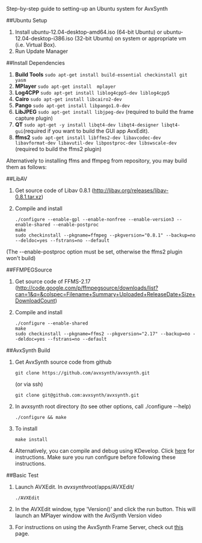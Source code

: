 Step-by-step guide to setting-up an Ubuntu system for AvxSynth 

##Ubuntu Setup
  1. Install ubuntu-12.04-desktop-amd64.iso (64-bit Ubuntu) or ubuntu-12.04-desktop-i386.iso (32-bit Ubuntu) on system or appropriate vm (i.e. Virtual Box).
  1. Run Update Manager

##Install Dependencies

  1. **Build Tools**  `sudo apt-get install build-essential checkinstall git yasm`
  1. **MPlayer** `sudo apt-get install  mplayer`
  1. **Log4CPP** `sudo apt-get install liblog4cpp5-dev liblog4cpp5`
  1. **Cairo** `sudo apt-get install libcairo2-dev`
  1. **Pango** `sudo apt-get install libpango1.0-dev`
  1. **LibJPEG** `sudo apt-get install libjpeg-dev` (required to build the frame capture plugin)
  1. **QT** `sudo apt-get -y install libqt4-dev libqt4-designer libqt4-gui`(required if you want to build the GUI app AvxEdit).
  1. **ffms2** `sudo apt-get install libffms2-dev libavcodec-dev libavformat-dev libavutil-dev libpostproc-dev libswscale-dev` (required to build the ffms2 plugin)

Alternatively to installing ffms and ffmpeg from repository, you may build them as follows:

##LibAV
 1. Get source code of Libav 0.8.1 (http://libav.org/releases/libav-0.8.1.tar.xz)
 1. Compile and install

        ./configure --enable-gpl --enable-nonfree --enable-version3 --enable-shared --enable-postproc
        make
        sudo checkinstall --pkgname=ffmpeg --pkgversion="0.8.1" --backup=no --deldoc=yes --fstrans=no --default

(The --enable-postproc option must be set, otherwise the ffms2 plugin won't build)

##FFMPEGSource
 1. Get source code of FFMS-2.17 (http://code.google.com/p/ffmpegsource/downloads/list?can=1&q=&colspec=Filename+Summary+Uploaded+ReleaseDate+Size+DownloadCount)
 1. Compile and install

        ./configure --enable-shared
        make
        sudo checkinstall --pkgname=ffms2 --pkgversion="2.17" --backup=no --deldoc=yes --fstrans=no --default

##AvxSynth Build
  1. Get AvxSynth source code from github

         git clone https://github.com/avxsynth/avxsynth.git

     (or via ssh)

         git clone git@github.com:avxsynth/avxsynth.git

  1. In avxsynth root directory (to see other options, call ./configure --help)

         ./configure && make

  1. To install

         make install

  1. Alternatively, you can compile and debug using KDevelop. Click [here](https://github.com/avxsynth/avxsynth/wiki/Using-KDevelop) for instructions. Make sure you run configure before following these instructions.


##Basic Test
  1. Launch AVXEdit. In $avxsynthroot$/apps/AVXEdit/

         ./AVXEdit

  1. In the AVXEdit window, type 'Version()' and click the run button. This will launch an MPlayer window with the AviSynth Version video

  1. For instructions on using the AvxSynth Frame Server, check out [this](https://github.com/avxsynth/avxsynth/wiki/AvxSynth-Frame-Server) page.